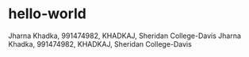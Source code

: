 # hello-world
Jharna Khadka, 991474982, KHADKAJ, Sheridan College-Davis
Jharna Khadka, 991474982, KHADKAJ, Sheridan College-Davis
